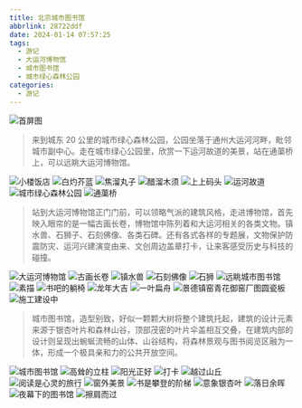 ```yaml
---
title: 北京城市图书馆
abbrlink: 28722ddf
date: 2024-01-14 07:57:25
tags:
  - 游记
  - 大运河博物馆
  - 城市图书馆
  - 城市绿心森林公园
categories:
  - 游记
---
```


![首屏图](https://s11.ax1x.com/2024/01/16/pFFPIYD.jpg)

<!-- more -->

> 来到城东 20 公里的城市绿心森林公园，公园坐落于通州大运河河畔，毗邻城市副中心。走在城市绿心公园里，欣赏一下运河故道的美景，站在通蕖桥上，可以远眺大运河博物馆。

![小楼饭店](https://s11.ax1x.com/2024/01/15/pFiG6TU.jpg)
![白灼芥蓝](https://s11.ax1x.com/2024/01/15/pFiGfp9.jpg)
![焦溜丸子](https://s11.ax1x.com/2024/01/15/pFiGgkF.jpg)
![醋溜木须](https://s11.ax1x.com/2024/01/15/pFiG2Y4.jpg)
![上上码头](https://s11.ax1x.com/2024/01/15/pFiGRfJ.jpg)
![运河故道](https://s11.ax1x.com/2024/01/15/pFiGhlR.jpg)
![城市绿心森林公园](https://s11.ax1x.com/2024/01/15/pFiG5Ox.jpg)
![通蕖桥](https://s11.ax1x.com/2024/01/15/pFiG461.jpg)

> 站到大运河博物馆正门门前，可以领略气派的建筑风格，走进博物馆，首先映入眼帘的是一幅古画长卷，博物馆中陈列着和大运河相关的各类文物。镇水兽、石狮子、石刻佛像、各类石碑。还有各式各样的专题展，文物保护防震防灾、运河兴建演变由来、文创周边盖章打卡，让来客感受历史与科技的碰撞。

![大运河博物馆](https://s11.ax1x.com/2024/01/15/pFiJ39J.jpg)
![古画长卷](https://s11.ax1x.com/2024/01/15/pFiJJj1.jpg)
![镇水兽](https://s11.ax1x.com/2024/01/15/pFiJ839.jpg)
![石刻佛像](https://s11.ax1x.com/2024/01/15/pFiJQNF.jpg)
![石狮](https://s11.ax1x.com/2024/01/15/pFiJlh4.jpg)
![远眺城市图书馆](https://s11.ax1x.com/2024/01/15/pFiJGcR.jpg)
![素描](https://s11.ax1x.com/2024/01/15/pFiJNB6.jpg)
![书吧的躺椅](https://s11.ax1x.com/2024/01/15/pFiJtnx.jpg)
![龙年大吉](https://s11.ax1x.com/2024/01/16/pFFPofe.jpg)
![一叶扁舟](https://s11.ax1x.com/2024/01/16/pFFP7SH.jpg)
![景德镇窑青花御窑厂图圆瓷板](https://s11.ax1x.com/2024/01/16/pFFPHld.jpg)
![施工建设中](https://s11.ax1x.com/2024/01/16/pFFP5FO.jpg)

> 城市图书馆，造型别致，好似一颗颗大树将整个建筑托起，建筑的设计元素来源于银杏叶片和森林山谷，顶部茂密的叶片伞盖相互交叠，在建筑内部的设计则呈现出蜿蜒流畅的山体、山谷结构，将森林景观与图书阅览区融为一体，形成一个极具亲和力的公共开放空间。

![城市图书馆](https://s11.ax1x.com/2024/01/16/pFFPIYD.jpg)
![高耸的立柱](https://s11.ax1x.com/2024/01/16/pFFPqOI.jpg)
![阳光正好](https://s11.ax1x.com/2024/01/16/pFFPOmt.jpg)
![打卡](https://s11.ax1x.com/2024/01/16/pFFPb6A.jpg)
![越过山丘](https://s11.ax1x.com/2024/01/16/pFFizHx.jpg)
![阅读是心灵的旅行](https://s11.ax1x.com/2024/01/16/pFFiL34.jpg)
![窗外美景](https://s11.ax1x.com/2024/01/16/pFFiH4U.jpg)
![书是攀登的阶梯](https://s11.ax1x.com/2024/01/16/pFFivuR.jpg)
![意象银杏叶](https://s11.ax1x.com/2024/01/16/pFFixD1.jpg)
![落日余晖](https://s11.ax1x.com/2024/01/16/pFFiOgJ.jpg)
![夜幕下的图书馆](https://s11.ax1x.com/2024/01/16/pFFFpE6.jpg)
![擦肩而过](https://s11.ax1x.com/2024/01/16/pFFiXv9.jpg)
